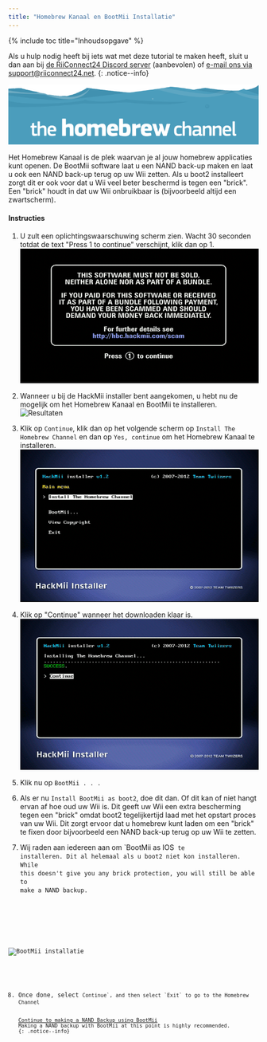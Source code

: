 ```yaml
---
title: "Homebrew Kanaal en BootMii Installatie"
---
```


{% include toc title="Inhoudsopgave" %}

Als u hulp nodig heeft bij iets wat met deze tutorial te maken heeft, sluit u dan aan bij [de RiiConnect24 Discord server](https://discord.gg/b4Y7jfD) (aanbevolen) of [e-mail ons via support@riiconnect24.net](mailto:support@riiconnect24.net).
{: .notice--info}

![HBC Logo](/images/hbc.png)

Het Homebrew Kanaal is de plek waarvan je al jouw homebrew applicaties kunt openen. De BootMii software laat u een NAND back-up maken en laat u ook een NAND back-up terug op uw Wii zetten. Als u boot2 installeert zorgt dit er ook voor dat u Wii veel beter beschermd is tegen een "brick". Een "brick" houdt in dat uw Wii onbruikbaar is (bijvoorbeeld altijd een zwartscherm).

#### Instructies

1. U zult een oplichtingswaarschuwing scherm zien. Wacht 30 seconden totdat de text "Press 1 to continue" verschijnt, klik dan op 1. ![Scam scherm](/images/Wii/ScamScreen.png)

2. Wanneer u bij de HackMii installer bent aangekomen, u hebt nu de mogelijk om het Homebrew Kanaal en BootMii te installeren. ![Resultaten](/images/Wii/Results.png)

3. Klik op `Continue`, klik dan op het volgende scherm op `Install The Homebrew Channel` en dan op `Yes, continue` om het Homebrew Kanaal te installeren. ![Homebrew Kanaal installeren](/images/Wii/InstallHomebrewChannel.png)

4. Klik op "Continue" wanneer het downloaden klaar is. ![Het Homebrew Kanaal succesvol installeren](/images/Wii/SuccessHBC.png)

5. Klik nu op `BootMii . . .`
6. Als er nu `Install BootMii as boot2`, doe dit dan. Of dit kan of niet hangt ervan af hoe oud uw Wii is. Dit geeft uw Wii een extra bescherming tegen een "brick" omdat boot2 tegelijkertijd laad met het opstart proces van uw Wii. Dit zorgt ervoor dat u homebrew kunt laden om een "brick" te fixen door bijvoorbeeld een NAND back-up terug op uw Wii te zetten.
7. Wij raden aan iedereen aan om `BootMii as IOS<code> te installeren. Dit al helemaal als u boot2 niet kon installeren. While this doesn't give you any brick protection, you will still be able to make a NAND backup.</li>
</ol>

<p spaces-before="0"><img src="/images/Wii/InstallBootMii.jpg" alt="BootMii installatie" /></p>

<ol start="8">
<li>Once done, select <code>Continue`, and then select `Exit` to go to the Homebrew Channel

[Continue to making a NAND Backup using BootMii](bootmii) Making a NAND backup with BootMii at this point is highly recommended.
{: .notice--info}
